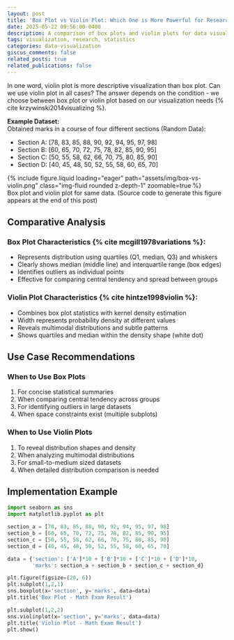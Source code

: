 ```yaml
---
layout: post
title: 'Box Plot vs Violin Plot: Which One is More Powerful for Research Articles?'
date: 2025-05-22 09:56:00-0400
description: A comparison of box plots and violin plots for data visualization in research articles with practical examples
tags: visualization, research, statistics
categories: data-visualization
giscus_comments: false
related_posts: true
related_publications: false
---
```


In one word, violin plot is more descriptive visualization than box plot. Can we use violin plot in all cases? The answer depends on the condition - we choose between box plot or violin plot based on our visualization needs {% cite krzywinski2014visualizing %}.

**Example Dataset:**  
Obtained marks in a course of four different sections (Random Data):

- Section A: [78, 83, 85, 88, 90, 92, 94, 95, 97, 98]
- Section B: [60, 65, 70, 72, 75, 78, 82, 85, 90, 95]
- Section C: [50, 55, 58, 62, 66, 70, 75, 80, 85, 90]
- Section D: [40, 45, 48, 50, 52, 55, 58, 60, 65, 70]

<div class="row mt-3">
    <div class="col-sm mt-3 mt-md-0">
        {% include figure.liquid loading="eager" path="assets/img/box-vs-violin.png" class="img-fluid rounded z-depth-1" zoomable=true %}
    </div>
</div>
<div class="caption">
    Box plot and violin plot for same data. (Source code to generate this figure appears at the end of this post)
</div>

## Comparative Analysis

### Box Plot Characteristics {% cite mcgill1978variations %}:
- Represents distribution using quartiles (Q1, median, Q3) and whiskers
- Clearly shows median (middle line) and interquartile range (box edges)
- Identifies outliers as individual points
- Effective for comparing central tendency and spread between groups

### Violin Plot Characteristics {% cite hintze1998violin %}:
- Combines box plot statistics with kernel density estimation
- Width represents probability density at different values
- Reveals multimodal distributions and subtle patterns
- Shows quartiles and median within the density shape (white dot)


## Use Case Recommendations

### When to Use Box Plots
1. For concise statistical summaries
2. When comparing central tendency across groups
3. For identifying outliers in large datasets
4. When space constraints exist (multiple subplots)

### When to Use Violin Plots
1. To reveal distribution shapes and density
2. When analyzing multimodal distributions
3. For small-to-medium sized datasets
4. When detailed distribution comparison is needed

## Implementation Example

```python
import seaborn as sns 
import matplotlib.pyplot as plt

section_a = [78, 83, 85, 88, 90, 92, 94, 95, 97, 98]
section_b = [60, 65, 70, 72, 75, 78, 82, 85, 90, 95]
section_c = [50, 55, 58, 62, 66, 70, 75, 80, 85, 90]
section_d = [40, 45, 48, 50, 52, 55, 58, 60, 65, 70]

data = {'section': ['A']*10 + ['B']*10 + ['C']*10 + ['D']*10,
        'marks': section_a + section_b + section_c + section_d}

plt.figure(figsize=(20, 6))
plt.subplot(1,2,1)
sns.boxplot(x='section', y='marks', data=data)
plt.title('Box Plot - Math Exam Result')

plt.subplot(1,2,2)
sns.violinplot(x='section', y='marks', data=data)
plt.title('Violin Plot - Math Exam Result')
plt.show()